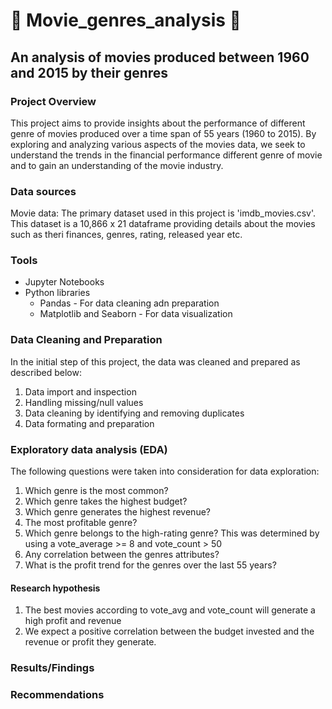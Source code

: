 # 🎥 Movie_genres_analysis 🎥
## An analysis of movies produced between 1960 and 2015 by their genres

### Project Overview

This project aims to provide insights about the performance of different genre of movies produced over a time span of 55 years (1960 to 2015).  By exploring and analyzing various aspects of the movies data, we seek to understand the trends in the financial performance different genre of movie and to gain an understanding of the movie industry.

### Data sources
Movie data: The primary dataset used in this project is 'imdb_movies.csv'. This dataset is a 10,866 x 21 dataframe providing details about the movies such as theri finances, genres, rating, released year etc.

### Tools
- Jupyter Notebooks
- Python libraries
  - Pandas - For data cleaning adn preparation
  - Matplotlib and Seaborn - For data visualization

### Data Cleaning and Preparation
In the initial step of this project, the data was cleaned and prepared as described below:
1. Data import and inspection
2. Handling missing/null values
3. Data cleaning by identifying and removing duplicates
4. Data formating and preparation

### Exploratory data analysis (EDA)
The following questions were taken into consideration for data exploration:
1. Which genre is the most common?
2. Which genre takes the highest budget?
3. Which genre generates the highest revenue?
4. The most profitable genre?
5. Which genre belongs to the high-rating genre? This was determined by  using a vote_average >= 8 and vote_count > 50
6. Any correlation between the genres attributes?
7. What is the profit trend for the genres over the last 55 years?
   
#### Research hypothesis
1. The best movies according to vote_avg and vote_count will generate a high profit and revenue
2. We expect a positive correlation between the budget invested and the revenue or profit they generate.

### Results/Findings


### Recommendations




